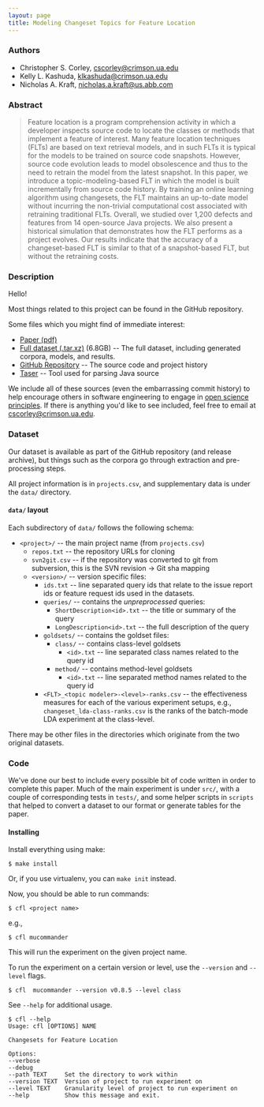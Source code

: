 ```yaml
---
layout: page
title: Modeling Changeset Topics for Feature Location
---
```


### Authors

- Christopher S. Corley, <cscorley@crimson.ua.edu>
- Kelly L. Kashuda, <klkashuda@crimson.ua.edu>
- Nicholas A. Kraft, <nicholas.a.kraft@us.abb.com>

### Abstract

>Feature location is a program comprehension activity in which a developer
>inspects source code to locate the classes or methods that implement a feature
>of interest. Many feature location techniques (FLTs) are based on text
>retrieval models, and in such FLTs it is typical for the models to be trained
>on source code snapshots. However, source code evolution leads to model
>obsolescence and thus to the need to retrain the model from the latest
>snapshot. In this paper, we introduce a topic-modeling-based FLT in which the
>model is built incrementally from source code history. By training an online
>learning algorithm using changesets, the FLT maintains an up-to-date model
>without incurring the non-trivial computational cost associated with
>retraining traditional FLTs. Overall, we studied over 1,200 defects and
>features from 14 open-source Java projects. We also present a historical
>simulation that demonstrates how the FLT performs as a project evolves. Our
>results indicate that the accuracy of a changeset-based FLT is similar to that
>of a snapshot-based FLT, but without the retraining costs.


### Description

Hello!

Most things related to this project can be found in the GitHub repository.

Some files which you might find of immediate interest:

- [Paper (pdf)](/publications/pdfs/Corley-etal_2015.pdf)
- [Full dataset (.tar.xz)][fulldata] (6.8GB) -- The full dataset, including
  generated corpora, models, and results.
- [GitHub Repository](github) -- The source code and project history
- [Taser](https://github.com/nkraft/taser) -- Tool used for parsing Java source

[fulldata]: https://drive.google.com/file/d/0B-o0dDx6zYflbGNWcld5N0d0bkk/view
[github]: https://github.com/cscorley/changeset-feature-location/

We include all of these sources (even the embarrassing commit history) to help
encourage others in software engineering to engage in
[open science principles](http://en.wikipedia.org/wiki/Open_Science).
If there is anything you'd like to see included, feel free to email at
<cscorley@crimson.ua.edu>.

### Dataset

Our dataset is available as part of the GitHub repository (and release archive),
but things such as the corpora go through extraction and pre-processing steps.

All project information is in `projects.csv`, and supplementary data is under
the `data/` directory.

#### `data/` layout

Each subdirectory of `data/` follows the following schema:

- `<project>/` -- the main project name (from `projects.csv`)
    - `repos.txt` -- the repository URLs for cloning
    - `svn2git.csv` -- if the repository was converted to git from
    subversion, this is the SVN revision -> Git sha mapping
    - `<version>/` -- version specific files:
        - `ids.txt` -- line separated query ids that relate to the issue
          report ids or feature request ids used in the datasets.
        - `queries/` -- contains the *unpreprocessed* queries:
            - `ShortDescription<id>.txt` -- the title or summary of the query
            - `LongDescription<id>.txt` -- the full description of the query
        - `goldsets/` -- contains the goldset files:
            - `class/` -- contains class-level goldsets
                - `<id>.txt` -- line separated class names related to the query id
            - `method/` -- contains method-level goldsets
                - `<id>.txt` -- line separated method names related to the query id
        - `<FLT>_<topic modeler>-<level>-ranks.csv` -- the effectiveness
          measures for each of the various experiment setups, e.g.,
          `changeset_lda-class-ranks.csv` is the ranks of the batch-mode LDA
          experiment at the class-level.

There may be other files in the directories which originate from the two
original datasets.


### Code

We've done our best to include every possible bit of code written in order to
complete this paper. Much of the main experiment is under `src/`, with a couple
of corresponding tests in `tests/`, and some helper scripts in `scripts` that
helped to convert a dataset to our format or generate tables for the paper.

#### Installing

Install everything using make:

    $ make install

Or, if you use virtualenv, you can `make init` instead.

Now, you should be able to run commands:

    $ cfl <project name>

e.g.,

    $ cfl mucommander

This will run the experiment on the given project name.

To run the experiment on a certain version or level, use the `--version` and `--level` flags.

    $ cfl  mucommander --version v0.8.5 --level class

See `--help` for additional usage.

    $ cfl --help
    Usage: cfl [OPTIONS] NAME

    Changesets for Feature Location

    Options:
    --verbose
    --debug
    --path TEXT     Set the directory to work within
    --version TEXT  Version of project to run experiment on
    --level TEXT    Granularity level of project to run experiment on
    --help          Show this message and exit.
